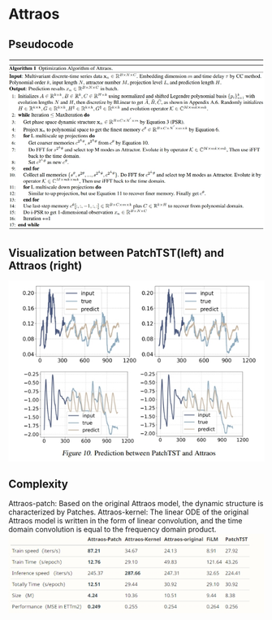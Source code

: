 # Attraos


## Pseudocode
![image](https://github.com/Chris-city/Attraos/blob/main/pescode.png)


## Visualization between PatchTST(left) and Attraos (right)
![image](https://github.com/Chris-city/Attraos/blob/main/pred.png)


## Complexity
Attraos-patch: Based on the original Attraos model, the dynamic structure is characterized by Patches.
Attraos-kernel: The linear ODE of the original Attraos model is written in the form of linear convolution, and the time domain convolution is equal to the frequency domain product.
![image](https://github.com/Chris-city/Attraos/blob/main/speed.png)



